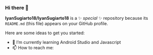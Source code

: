 ### Hi there 👋


**IyanSugiarto18/IyanSugiarto18** is a ✨ _special_ ✨ repository because its `README.md` (this file) appears on your GitHub profile.

Here are some ideas to get you started:

- 🌱 I’m currently learning Android Studio and Javascript
- 📫 How to reach me:
